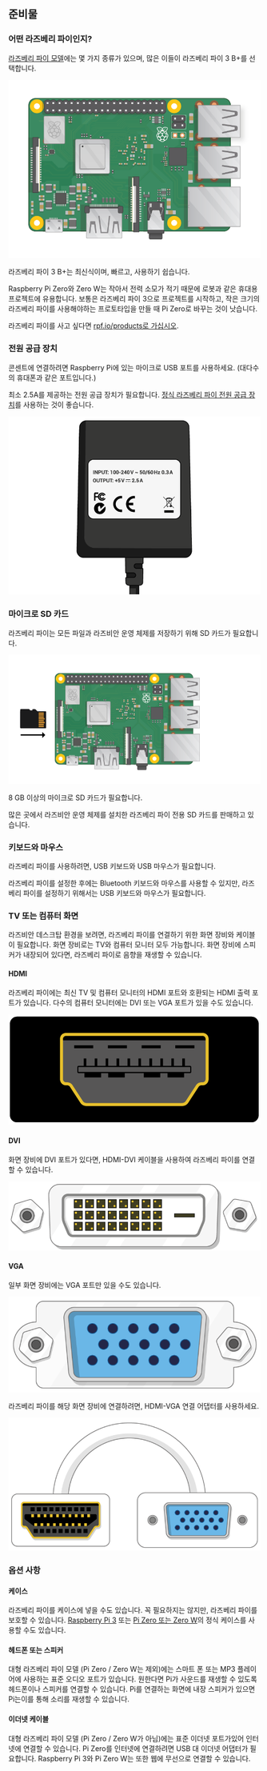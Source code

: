 ## 준비물

### 어떤 라즈베리 파이인지?

[라즈베리 파이 모델](https://www.raspberrypi.org/products/)에는 몇 가지 종류가 있으며, 많은 이들이 라즈베리 파이 3 B+를 선택합니다.

![라스베리 파이 3](images/raspberry-pi.png)

라즈베리 파이 3 B+는 최신식이며, 빠르고, 사용하기 쉽습니다.

Raspberry Pi Zero와 Zero W는 작아서 전력 소모가 적기 때문에 로봇과 같은 휴대용 프로젝트에 유용합니다. 보통은 라즈베리 파이 3으로 프로젝트를 시작하고, 작은 크기의 라즈베리 파이를 사용해야하는 프로토타입을 만들 때 Pi Zero로 바꾸는 것이 낫습니다.

라즈베리 파이를 사고 싶다면 [rpf.io/products로 가십시오](https://rpf.io/products).

### 전원 공급 장치

콘센트에 연결하려면 Raspberry Pi에 있는 마이크로 USB 포트를 사용하세요. (대다수의 휴대폰과 같은 포트입니다.)

최소 2.5A를 제공하는 전원 공급 장치가 필요합니다. [정식 라즈베리 파이 전원 공급 장치](https://www.raspberrypi.org/products/raspberry-pi-universal-power-supply/)를 사용하는 것이 좋습니다.

![전원 공급 장치](images/powersupply.png)

### 마이크로 SD 카드

라즈베리 파이는 모든 파일과 라즈비안 운영 체제를 저장하기 위해 SD 카드가 필요합니다.

![SD 카드](images/pi-sd.png)

8 GB 이상의 마이크로 SD 카드가 필요합니다.

많은 곳에서 라즈비안 운영 체제를 설치한 라즈베리 파이 전용 SD 카드를 판매하고 있습니다.

### 키보드와 마우스

라즈베리 파이를 사용하려면, USB 키보드와 USB 마우스가 필요합니다.

라즈베리 파이를 설정한 후에는 Bluetooth 키보드와 마우스를 사용할 수 있지만, 라즈베리 파이를 설정하기 위해서는 USB 키보드와 마우스가 필요합니다.

### TV 또는 컴퓨터 화면

라즈비안 데스크탑 환경을 보려면, 라즈베리 파이를 연결하기 위한 화면 장비와 케이블이 필요합니다. 화면 장비로는 TV와 컴퓨터 모니터 모두 가능합니다. 화면 장비에 스피커가 내장되어 있다면, 라즈베리 파이로 음향을 재생할 수 있습니다.

#### HDMI

라즈베리 파이에는 최신 TV 및 컴퓨터 모니터의 HDMI 포트와 호환되는 HDMI 출력 포트가 있습니다. 다수의 컴퓨터 모니터에는 DVI 또는 VGA 포트가 있을 수도 있습니다.

![HDM 포트](images/hdmi-port.png)

#### DVI

화면 장비에 DVI 포트가 있다면, HDMI-DVI 케이블을 사용하여 라즈베리 파이를 연결할 수 있습니다.

![dvi 포트](images/dvi-port.png)

#### VGA

일부 화면 장비에는 VGA 포트만 있을 수도 있습니다.

![vga 포트](images/vga-port.png)

라즈베리 파이를 해당 화면 장비에 연결하려면, HDMI-VGA 연결 어댑터를 사용하세요.

![hga 어댑터 포트 vga](images/hdmi-vga-adapter.png)

### 옵션 사항

#### 케이스

라즈베리 파이를 케이스에 넣을 수도 있습니다. 꼭 필요하지는 않지만, 라즈베리 파이를 보호할 수 있습니다. [Raspberry Pi 3](https://www.raspberrypi.org/products/raspberry-pi-3-case/) 또는 [Pi Zero 또는 Zero W](https://www.raspberrypi.org/products/raspberry-pi-zero-case/)의 정식 케이스를 사용할 수도 있습니다.

#### 헤드폰 또는 스피커

대형 라즈베리 파이 모델 (Pi Zero / Zero W는 제외)에는 스마트 폰 또는 MP3 플레이어에 사용하는 표준 오디오 포트가 있습니다. 원한다면 Pi가 사운드를 재생할 수 있도록 헤드폰이나 스피커를 연결할 수 있습니다. Pi를 연결하는 화면에 내장 스피커가 있으면 Pi는이를 통해 소리를 재생할 수 있습니다.

#### 이더넷 케이블

대형 라즈베리 파이 모델 (Pi Zero / Zero W가 아님)에는 표준 이더넷 포트가있어 인터넷에 연결할 수 있습니다. Pi Zero를 인터넷에 연결하려면 USB 대 이더넷 어댑터가 필요합니다. Raspberry Pi 3와 Pi Zero W는 또한 웹에 무선으로 연결할 수 있습니다.
